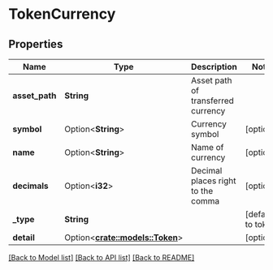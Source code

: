 # TokenCurrency

## Properties

Name | Type | Description | Notes
------------ | ------------- | ------------- | -------------
**asset_path** | **String** | Asset path of transferred currency | 
**symbol** | Option<**String**> | Currency symbol | [optional]
**name** | Option<**String**> | Name of currency | [optional]
**decimals** | Option<**i32**> | Decimal places right to the comma | [optional]
**_type** | **String** |  | [default to token]
**detail** | Option<[**crate::models::Token**](token.md)> |  | [optional]

[[Back to Model list]](../README.md#documentation-for-models) [[Back to API list]](../README.md#documentation-for-api-endpoints) [[Back to README]](../README.md)


